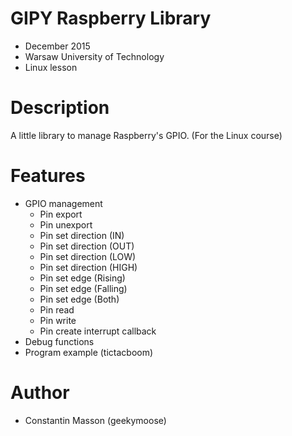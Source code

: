 # GIPY Raspberry Library
- December 2015
- Warsaw University of Technology
- Linux lesson


# Description
A little library to manage Raspberry's GPIO. (For the Linux course)


# Features
- GPIO management
    - Pin export
    - Pin unexport
    - Pin set direction (IN)
    - Pin set direction (OUT)
    - Pin set direction (LOW)
    - Pin set direction (HIGH)
    - Pin set edge (Rising)
    - Pin set edge (Falling)
    - Pin set edge (Both)
    - Pin read
    - Pin write
    - Pin create interrupt callback
- Debug functions
- Program example (tictacboom)


# Author
- Constantin Masson (geekymoose)
